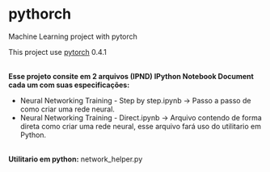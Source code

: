 # pythorch
Machine Learning project with pytorch

<p> This project use <a href="https://pytorch.org">pytorch</a> 0.4.1 </p>

<br>
<b>Esse projeto consite em 2 arquivos (IPND) IPython Notebook Document cada um com suas especificações:</b>
<ul>
    <li> Neural Networking Training - Step by step.ipynb -> Passo a passo de como criar uma rede neural. </li>
    <li> Neural Networking Training - Direct.ipynb -> Arquivo contendo de forma direta como criar uma rede neural, esse arquivo fará uso do utilitario em Python.  </li>
</ul>
<br>
<b>Utilitario em python:</b> network_helper.py